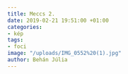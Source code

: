 ```yaml
---
title: Meccs 2.
date: 2019-02-21 19:51:00 +01:00
categories:
- kép
tags:
- foci
image: "/uploads/IMG_0552%20(1).jpg"
author: Behán Júlia
---
```

